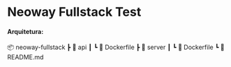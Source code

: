 # Neoway Fullstack Test

#### Arquitetura:

📦 neoway-fullstack
┣ 📂 api
┃ ┗ 📄 Dockerfile
┣ 📂 server
┃ ┗ 📄 Dockerfile
┗ 📄 README.md
